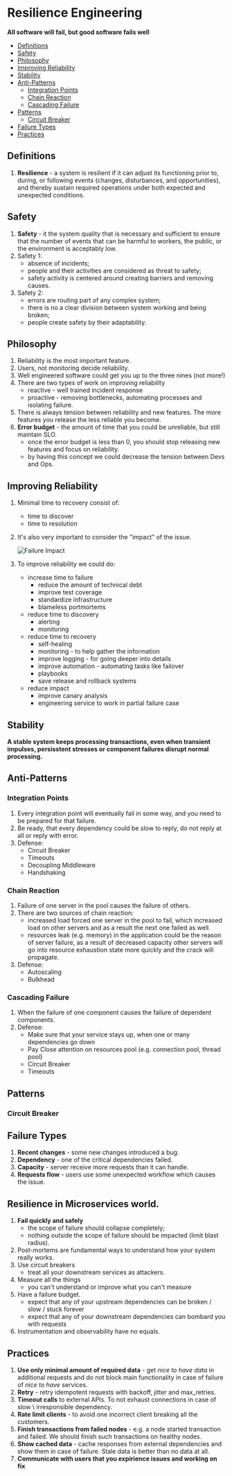 # Resilience Engineering

**All software will fail, but good software fails well**

  * [Definitions](#definitions)
  * [Safety](#safety)
  * [Philosophy](#philosophy)
  * [Improving Reliability](#improving-reliability)
  * [Stability](#stability)
  * [Anti-Patterns](#anti-patterns)
    + [Integration Points](#integration-points)
    + [Chain Reaction](#chain-reaction)
    + [Cascading Failure](#cascading-failure)
  * [Patterns](#patterns)
    + [Circuit Breaker](#circuit-breaker)
  * [Failure Types](#failure-types)
  * [Practices](#practices)

## Definitions
1. **Resilience** - a system is resilient if it can adjust its functioning prior to, during, or following events (changes, disturbances, and opportunities), and thereby sustain required operations under both expected and unexpected conditions.


## Safety
1. **Safety** - it the system quality that is necessary and sufficient to ensure that the number of events that can be harmful to workers, the public, or the environment is acceptably low.
1. Safety 1:
    * absence of incidents;
    * people and their activities are considered as threat to safety;
    * safety activity is centered around creating barriers and removing causes.
1. Safety 2:
    * errors are routing part of any complex system;
    * there is no a clear division between system working and being broken;
    * people create safety by their adaptability.


## Philosophy
1. Reliability is the most important feature.
1. Users, not monitoring decide reliability.
1. Well engineered software could get you up to the three nines (not more!)
1. There are two types of work on improving reliability
    * reactive - well trained incident response
    * proactive - removing bottlenecks, automating processes and isolating failure.
1. There is always tension between reliability and new features. The more features you release the less reliable you become.
1. **Error budget** - the amount of time that you could be unreliable, but still maintain SLO.
    * once the error budget is less than 0, you should stop releasing new features and focus on reliability.
    * by having this concept we could decrease the tension between Devs and Ops.

## Improving Reliability
1. Minimal time to recovery consist of:
    * time to discover
    * time to resolution
1. It's also very important to consider the "impact" of the issue.

    ![Failure Impact](./img/failure-impact.png)

1. To improve reliability we could do:
    * increase time to failure
        * reduce the amount of technical debt
        * improve test coverage
        * standardize infrastructure
        * blameless portmortems
    * reduce time to discovery
        * alerting
        * monitoring
    * reduce time to recovery
        * self-healing
        * monitoring - to help gather the information
        * improve logging - for going deeper into details
        * improve automation - automating tasks like failover
        * playbooks
        * save release and rollback systems
    * reduce impact
        * improve canary analysis
        * engineering service to work in partial failure case

## Stability
**A stable system keeps processing transactions, even when transient impulses, persisstent stresses or component failures disrupt normal processing.**

## Anti-Patterns
### Integration Points
1. Every integration point will eventually fail in some way, and you need to be prepared for that failure.
1. Be ready, that every dependency could be slow to reply, do not reply at all or reply with error.
1. Defense:
    * Circuit Breaker
    * Timeouts
    * Decoupling Middleware
    * Handshaking

### Chain Reaction
1. Failure of one server in the pool causes the failure of others.
1. There are two sources of chain reaction:
    * increased load forced one server in the pool to fail, which increased load on other servers and as a result the next one failed as well.
    * resources leak (e.g. memory) in the application could be the reason of server failure, as a result of decreased capacity other servers will go into resource exhaustion state more quickly and the crack will propagate.
1. Defense:
    * Autoscaling
    * Bulkhead

### Cascading Failure
1. When the failure of one component causes the failure of dependent components.
1. Defense:
    * Make sure that your service stays up, when one or many dependencies go down
    * Pay Close attention on resources pool (e.g. connection pool, thread pool)
    * Circuit Breaker
    * Timeouts


## Patterns
### Circuit Breaker

## Failure Types
1. **Recent changes** - some new changes introduced a bug.
1. **Dependency** - one of the critical dependencies failed.
1. **Capacity** - server receive more requests than it can handle.
1. **Requests flow** - users use some unexpected workflow which causes the issue.

## Resilience in Microservices world.
1. **Fail quickly and safely**
    * the scope of failure should collapse completely;
    * nothing outside the scope of failure should be impacted (limit blast radius).
1. Post-mortems are fundamental ways to understand how your system really works.
1. Use circuit breakers
    * treat all your downstream services as attackers.
1. Measure all the things
    * you can't understand or improve what you can't measure
1. Have a failure budget.
    * expect that any of your upstream dependencies can be broken / slow / stuck forever
    * expect that any of your downstream dependencies can bombard you with requests
1. Instrumentation and observability have no equals.

## Practices
1. **Use only minimal amount of required data** - get _nice to have data_ in additional requests and do not block main functionality in case of failure of _nice to have_ services.
1. **Retry** - retry idempotent requests with backoff, jitter and max_retries.
1. **Timeout calls** to external APIs. To not exhaust connections in case of slow \ irresponsible dependency.
1. **Rate limit clients** - to avoid one incorrect client breaking all the customers.
1. **Finish transactions from failed nodes** - e.g. a node started transaction and failed. We should finish such transactions on healthy nodes.
1. **Show cached data** - cache responses from external dependencies and show them in case of failure. Stale data is better than no data at all.
1. **Communicate with users that you expirience issues and working on fix**
